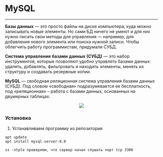 # MySQL
_ _ _
**Базы** **данных** — это просто файлы на диске компьютера, куда можно записывать новые элементы. Но сами БД ничего не умеют и для них нужно писать свои методы для управления — например, для добавления нового элемента или поиска нужной записи. Чтобы облегчить работу программистам, придумали СУБД.    

**Система** **управления** **базами** **данных** **(СУБД)** — это набор инструментов, которые позволяют удобно управлять базами данных: удалять, добавлять, фильтровать и находить элементы, менять их структуру и создавать резервные копии.    


**MySQL** — свободная реляционная система управления базами данных (СУБД). Под словом «свободная» подразумевается ее бесплатность, под «реляционная» – работа с базами данных, основанных на двумерных таблицах. 

<p align="center">
<image src="https://github.com/LLlMEJIb87/LINUX/blob/main/MySQL/%D0%9A%D0%B0%D1%80%D1%82%D0%B8%D0%BD%D0%BA%D0%B8/Arhitektura.PNG">
</p>


### Установка
1. Устанавливаем программу из репозитория
```
apt update
apt install mysql-server-8.0
```
```
ss -ntple проверяем, что сервер начал слушать порт tcp 3306
```
